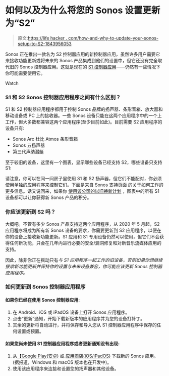 # 如何以及为什么将您的 Sonos 设置更新为“S2”

> 原文:[https://life hacker . com/how-and-why-to-update-your-sonos-setup-to-S2-1843956053](https://lifehacker.com/how-and-why-to-update-your-sonos-setup-to-s2-1843956053)

Sonos 正在推出一款名为 S2 控制器应用的新控制器应用，虽然许多用户需要它来接收功能更新或将未来的 Sonos 产品集成到他们的设置中，但它还没有完全取代旧的 Sonos 控制器应用。这就是现在的 [S1 控制器应用](https://apps.apple.com/us/app/sonos-s1-controller/id293523031)——仍然有一些情况下你可能需要使用它。

Watch

### S1 和 S2 Sonos 控制器应用程序之间有什么区别？

S1 和 S2 控制器应用程序都用于控制 Sonos 品牌的扬声器、条形音箱、放大器和移动设备或 PC 上的接收器。一些 Sonos 设备只能在这两个应用程序中的一个上工作，但大多数都兼容这两个应用程序(至少目前如此)。目前需要 S2 应用程序的设备只有:

*   Sonos Arc 杜比 Atmos 条形音箱
*   Sonos 五扬声器
*   第三代声纳潜艇

至于较旧的设备，这里有一个图表，显示哪些设备已经支持 S2，哪些设备只支持 S1:

请注意，你可以在同一间房子里使用 S1 和 S2 扬声器，但它们不能配对，你必须使用单独的应用程序来控制它们。下面是来自 Sonos 支持页面 的关于如何工作的更多信息。话又说回来，如果你 [使用该公司的以旧换新计划](https://lifehacker.com/you-dont-have-to-brick-your-old-sonos-devices-anymore-1842213812) ，图表中的所有 S1 设备都可以让你获得新 Sonos 产品的积分。

### 你应该更新到 S2 吗？

大概吧。不管有多少 Sonos 产品支持这两个应用程序，从 2020 年 5 月起，S2 应用程序将成为所有新 Sonos 设备的要求，你需要更新到 S2 应用程序，以便在你的设备上接收新功能更新。S1 应用和 S1 专用设备仍然可以使用，但它们不会获得任何新功能，只会在几年内进行必要的安全/漏洞修复和对新音乐流媒体应用的支持。

因此，除非你正在摇动只有*与 S1 应用程序一起工作的旧设备，否则如果你想继续接收新功能更新并保持你的设置与未来设备兼容，你可能应该更新 Sonos 控制器应用程序。*

### 如何更新到 Sonos 控制器应用程序

#### **如果你已经在使用 Sonos 控制器应用:**

1.  在 Android、iOS 或 iPadOS 设备上打开 Sonos 应用程序。
2.  点击“更新”通知，开始下载新版本的应用程序并为您的设备打补丁。
3.  其余的更新将自动进行，并将保存和导入您从 S1 控制器应用程序中保存的任何设置或预置。

#### **如果您尚未使用 S1 控制器应用程序或者更新通知没有出现:**

1.  从[【Google Play(安卓)](https://play.google.com/store/apps/details?id=com.sonos.acr2) 或 [应用商店(iOS/iPadOS)](https://apps.apple.com/us/app/sonos/id1488977981#?platform=ipad) 下载新的 Sonos 应用。(据报道，Windows 和 macOS 版本也在开发中)。
2.  使用该应用程序来连接和设置您的扬声器和其他设备。